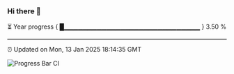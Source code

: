 ### Hi there 👋

⏳ Year progress { █▁▁▁▁▁▁▁▁▁▁▁▁▁▁▁▁▁▁▁▁▁▁▁▁▁▁▁▁▁ } 3.50 %

---

⏰ Updated on Mon, 13 Jan 2025 18:14:35 GMT

![Progress Bar CI](https://github.com/Shyam-Makwana/GitHub-Actions-Demo/workflows/Progress%20Bar%20CI/badge.svg)
